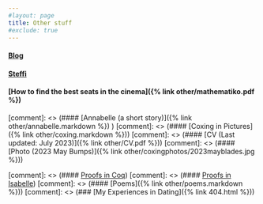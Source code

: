 ```yaml
---
#layout: page
title: Other stuff
#exclude: true
---
```



#### [Blog](https://tostirthesoup.blogspot.com/)
#### [Steffi](https://github.com/hei411/Steffi)
#### [How to find the best seats in the cinema]({% link  other/mathematiko.pdf %})
[comment]: <> (#### [Annabelle (a short story)]({% link  other/annabelle.markdown %}) )
[comment]: <> (#### [Coxing in Pictures]({% link  other/coxing.markdown %}))
[comment]: <> (#### [CV (Last updated: July 2023)]({% link  other/CV.pdf %}))
[comment]: <> (#### [Photo (2023 May Bumps)]({% link  other/coxingphotos/2023mayblades.jpg %}))

[comment]: <> (#### [Proofs in Coq](https://github.com/hei411/software_foundations_coq))
[comment]: <> (#### [Proofs in Isabelle](https://github.com/hei411/Isabelle))
[comment]: <> (#### [Poems]({% link  other/poems.markdown %}))
[comment]: <> (### [My Experiences in Dating]({% link  404.html %}))
